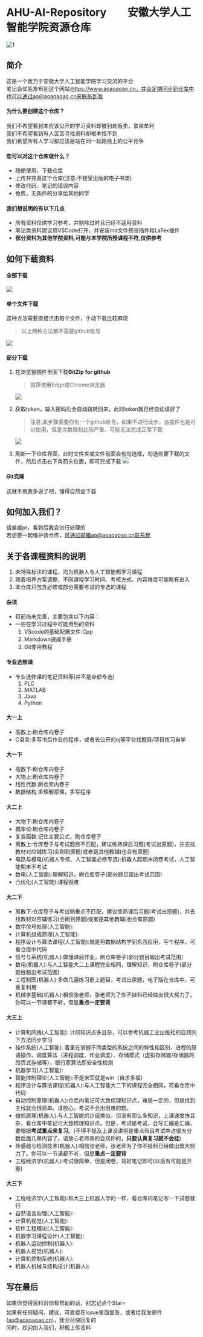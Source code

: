 # AHU-AI-Repository&emsp;&emsp;安徽大学人工智能学院资源仓库
![1](https://img.shields.io/badge/AHU-AI-blue)
## 简介
这是一个致力于安徽大学人工智能学院学习交流的平台<br>
笔记会优先发布到这个网站:https://www.aoaoaoao.cn，并会定期同步到仓库中<br>
也可以通过ao@aoaoaoao.cn来联系到我<br>
#### 为什么要创建这个仓库？
我们不希望看到本应该公开的学习资料却被到处贩卖，拿来牟利<br>
我们不希望看到有人苦苦寻找资料却根本找不到<br>
我们希望所有人学习都应该是站在同一起跑线上的公平竞争<br>
#### 您可以对这个仓库做什么？
* 随便使用，下载仓库
* 上传并完善这个仓库(注意:不接受出版的电子书类)
* 修改代码，笔记的错误内容
* 免费，无条件的分享给其他同学
#### 我们想说明的有以下几点
* 所有资料仅供学习参考，并剔除过时且已经不适用资料
* 笔记类资料建议用VSCode打开，并安装md文件预览插件和LaTex插件
* **部分资料为其他学院资料,可能与本学院所授课程不符,仅供参考**
## 如何下载资料
#### 全部下载
![](image/全部下载.gif)
#### 单个文件下载
这种方法需要直接点击每个文件，手动下载比较麻烦
>以上两种方法都不需要github账号

![](image/手动下载.gif)
#### 部分下载
1. 在浏览器插件里面下载**GitZip for github**
   >推荐使用Edge或Chrome浏览器

   ![](image/扩展.gif)
2. 获取token，输入密码后会自动跳转回来，此时token就已经自动填好了<br>
   >注意:此步骤需要你有一个github账号，如果不进行此步，该插件也是可以使用，但是次数限制比较严重，可能无法完成正常下载<br>

   ![](image/token.gif)
3. 刷新一下仓库界面，此时文件夹或文件前面会有勾选框，勾选你要下载的文件，然后点击右下角箭头位置，即可完成下载
   ![](image/下载.gif)
#### Git克隆
这就不用我多说了吧，懂得自然会下载
## 如何加入我们？
请直接pr，看到后我会进行处理的<br>
若想要一起维护该仓库，可通过邮箱ao@aoaoaoao.cn联系我<br>
## 关于各课程资料的说明
1. 未特殊标注的课程，均为机器人与人工智能都学习课程
2. 随着培养方案调整，不同课程学习时间、考核方式、内容难度可能略有出入
3. 本仓库只包含必修或部分需要考试的专选的课程
#### 杂项
* 目前尚未完善，主要包含以下内容：
* 一些在学习过程中可能用到的资料
  1. VScode的基础配置文件:Cpp
  2. Markdown速成手册
  3. Git使用教程
#### 专业选修课
* 专业选修课的笔记资料等(并不是全部专选)
  1. PLC
  2. MATLAB
  3. Java
  4. Python
#### 大一上
* 高数上:刷仓库内卷子
* C语言:多写书后作业的程序，或者去公开的oj等平台找题目/项目练习自学
#### 大一下
* 高数下:刷仓库内卷子
* 大物上:刷仓库内卷子
* 线性代数:刷仓库内卷子
* 数据结构:多理解原理，多写程序
#### 大二上
* 大物下:刷仓库内卷子
* 概率论:刷仓库内卷子
* 复变函数:记住主要公式，刷仓库卷子
* 离散上:仓库卷子与考试题目不匹配，建议练熟课后习题(考试出原题)，并去找教材对应辅练习(会刷到原题)或者是其他教辅(也会有原题)
* 电路与模电(机器人专核、人工智能必修专选):机器人起期末闭卷考试，人工智能期末不考试
* 数电(人工智能):理解知识，刷仓库卷子(部分题目超出考试范围)
* 凸优化(人工智能):课程很难
#### 大二下
* 离散下:仓库卷子与考试侧重点不匹配，建议练熟课后习题(考试出原题)，并去找教材对应辅练习(会刷到原题)或者是其他教辅(也会有原题)
* 数字信号处理(人工智能):
* 计算机组成原理(人工智能):
* 程序设计与算法课程(人工智能):就是将数据结构学到东西应用，写个程序，可看仓库中代码
* 信号与系统(机器人):做懂课后作业，刷仓库卷子(部分题目超出考试范围)
* 数电(机器人):与人工智能大二上课程完全相同，理解知识，刷仓库卷子(部分题目超出考试范围)
* 工程制图(机器人):多做几遍练习册上题目，考试出原题，电子版在仓库中，可重复利用
* 机械学基础(机器人):相信张老师，张老师为了你不挂科已经做出很大努力了。你可以一节课都不听，但是**重点一定要背**
#### 大三上
* 计算机网络(人工智能): 计网知识点多且杂，可以参考机器工业出版社的自顶向下方法同步学习
* 操作系统(人工智能): 着重在掌握不同类型的系统之间的特性和区别、进程的原语操作、调度算法（进程调度、作业调度）、存储模式（虚拟存储器/存储器的段页式存储等）、银行家算法即安全性检测
* 机器学习(人工智能):
* 智能控制理论(人工智能):不是宋军就是win（自求多福）  
* 程序设计与算法课程(机器人):与人工智能大二下的课程完全相同，可看仓库中代码
* 自动控制原理(机器人):仓库内笔记可大致梳理知识点，难是一定的，但是找到主线就会很简单。请放心，考试不会出很难的题。
* 微机原理(机器人):与人工智能的计组类似，但没有那么多知识，上课速度快且杂，看仓库中笔记可大致梳理知识点。但是，考试是考试，会写汇编是汇编，要根据**考试重点来复习**。(不得不提及上课没讲但是重点有且考试中占很大分数后面几章内容了。请放心老师真的会捞你的，**只要认真复习就不会挂**)
* 传感器与检测技术(机器人):相信张老师，张老师为了你不挂科已经做出很大努力了。你可以一节课都不听，但是**重点一定要背**
* 工程经济学(机器人):考试很简单，但是闭卷，背好笔记即可(以后有可能是开卷)
#### 大三下
* 工程经济学(人工智能):和大三上机器人学的一样，看仓库内笔记写一下试卷就行
* 自然语言处理(人工智能):
* 计算机视觉(人工智能):
* 软件工程概论(人工智能):
* 机器学习课程设计(人工智能):
* 机器人运动控制(机器人):
* 机器人视觉(机器人):
* 计算机控制系统(机器人):
* 机器人机械与结构设计(机器人):
## 写在最后
如果你觉得资料对你有帮助的话，别忘记点个Star⭐<br>
如果有任何疑问、建议，可直接在issue里面提及，或者给我发邮件(ao@aoaoaoao.cn)，我会尽快回复的<br>
同时，欢迎加入我们，积极上传资料<br>